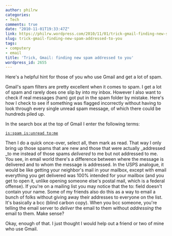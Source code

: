 ```yaml
---
author: philrw
categories:
- Tech
comments: true
date: "2010-11-01T19:33:47Z"
link: https://philrw.wordpress.com/2010/11/01/trick-gmail-finding-new-spam-addressed-to-you/
slug: trick-gmail-finding-new-spam-addressed-to-you
tags:
- computery
- email
title: 'Trick, Gmail: finding new spam addressed to you'
wordpress_id: 2655
---
```


Here's a helpful hint for those of you who use Gmail and get a lot of spam.

Gmail's spam filters are pretty excellent when it comes to spam. I get a lot of spam and rarely does one slip by into my inbox. However I also want to check if real messages (ham) got put in the spam folder by mistake. Here's how I check to see if something was flagged incorrectly without having to look through every single unread spam message, of which there could be hundreds piled up.

In the search box at the top of Gmail I enter the following terms:


[`is:spam is:unread to:me`](https://mail.google.com/mail/#search/is%3Aspam+is%3Aunread+to%3Ame)

Then I do a quick once-over, select all, then mark as read. That way I only bring up those spams that are new and those that were actually _addressed _to me instead of those spams _delivered_ to me but not addressed to me. You see, in email world there's a difference between where the message is delivered and to whom the message is addressed. In the USPS analogue, it would be like getting your neighbor's mail in your  mailbox, except with email everything you get delivered was 100% intended for  your mailbox (and you get to open it, unlike opening someone else's postal mail, which is a federal offense). If you're on a mailing list you may notice that the to: field doesn't contain your name. Some of my friends also do this as a way to email a bunch of folks without giving away their addresses to everyone on the list. It's basically a bcc (blind carbon copy). When you bcc someone, you're telling the email server to _deliver_ the email to them without _addressing_ the email to them. Make sense?

Okay, enough of that. I just thought I would help out a friend or two of mine who use Gmail.
